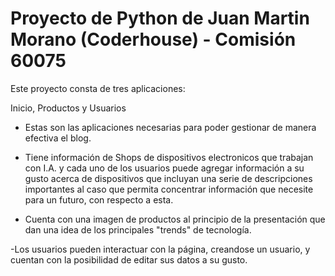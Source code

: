 # Proyecto de Python de Juan Martin Morano (Coderhouse) - Comisión 60075

Este proyecto consta de tres  aplicaciones:

Inicio, Productos y Usuarios

- Estas son las aplicaciones necesarias para poder gestionar de manera efectiva el blog.

- Tiene información de Shops de dispositivos electronicos que trabajan con I.A. y cada uno de los usuarios
puede agregar información a su gusto acerca de dispositivos que incluyan una serie de descripciones importantes
al caso que permita concentrar información que necesite para un futuro, con respecto a esta.

- Cuenta con una imagen de productos al principio de la presentación que dan una idea de los principales "trends" de
tecnología.

-Los usuarios pueden interactuar con la página, creandose un usuario, y cuentan con la posibilidad de editar sus datos
a su gusto.